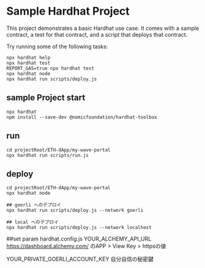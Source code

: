 # Sample Hardhat Project

This project demonstrates a basic Hardhat use case. It comes with a sample contract, a test for that contract, and a script that deploys that contract.

Try running some of the following tasks:

```shell
npx hardhat help
npx hardhat test
REPORT_GAS=true npx hardhat test
npx hardhat node
npx hardhat run scripts/deploy.js
```

## sample Project start
```
npx hardhat
npm install --save-dev @nomicfoundation/hardhat-toolbox
```

## run 
```
cd projectRoot/ETH-dApp/my-wave-portal
npx hardhat run scripts/run.js
```


## deploy 
```
cd projectRoot/ETH-dApp/my-wave-portal
npx hardhat node

## goerli へのデプロイ
npx hardhat run scripts/deploy.js --network goerli

## local へのデプロイ
npx hardhat run scripts/deploy.js --network localhost

```
##set param  hardhat.config.js 
YOUR_ALCHEMY_API_URL 
https://dashboard.alchemy.com/ のAPP > View Key > httpsの値

YOUR_PRIVATE_GOERLI_ACCOUNT_KEY 自分自信の秘密鍵

